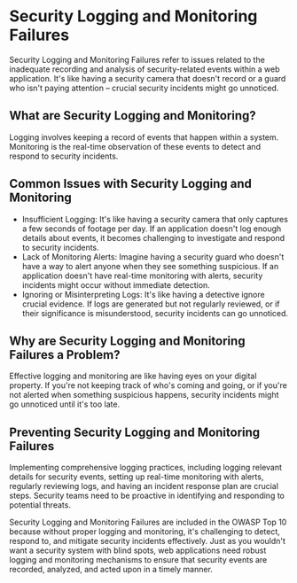 # Security Logging and Monitoring Failures
Security Logging and Monitoring Failures refer to issues related to the inadequate recording and analysis of security-related events within a web application. It's like having a security camera that doesn't record or a guard who isn't paying attention – crucial security incidents might go unnoticed.

## What are Security Logging and Monitoring?
Logging involves keeping a record of events that happen within a system. Monitoring is the real-time observation of these events to detect and respond to security incidents.

## Common Issues with Security Logging and Monitoring

- Insufficient Logging: It's like having a security camera that only captures a few seconds of footage per day. If an application doesn't log enough details about events, it becomes challenging to investigate and respond to security incidents.
- Lack of Monitoring Alerts: Imagine having a security guard who doesn't have a way to alert anyone when they see something suspicious. If an application doesn't have real-time monitoring with alerts, security incidents might occur without immediate detection.
- Ignoring or Misinterpreting Logs: It's like having a detective ignore crucial evidence. If logs are generated but not regularly reviewed, or if their significance is misunderstood, security incidents can go unnoticed.

## Why are Security Logging and Monitoring Failures a Problem? 
Effective logging and monitoring are like having eyes on your digital property. If you're not keeping track of who's coming and going, or if you're not alerted when something suspicious happens, security incidents might go unnoticed until it's too late.

## Preventing Security Logging and Monitoring Failures 
Implementing comprehensive logging practices, including logging relevant details for security events, setting up real-time monitoring with alerts, regularly reviewing logs, and having an incident response plan are crucial steps. Security teams need to be proactive in identifying and responding to potential threats.

Security Logging and Monitoring Failures are included in the OWASP Top 10 because without proper logging and monitoring, it's challenging to detect, respond to, and mitigate security incidents effectively. Just as you wouldn't want a security system with blind spots, web applications need robust logging and monitoring mechanisms to ensure that security events are recorded, analyzed, and acted upon in a timely manner.
